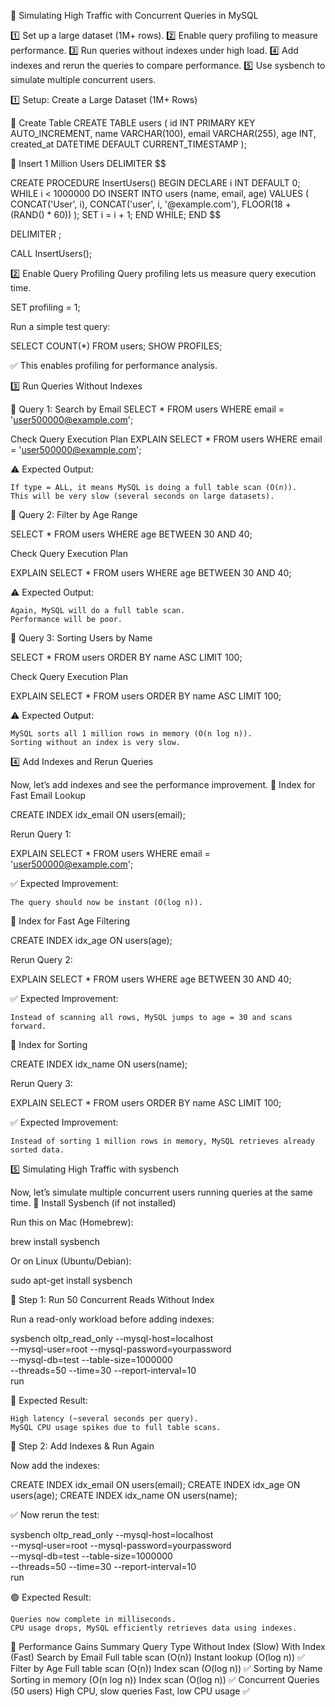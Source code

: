 🚀 Simulating High Traffic with Concurrent Queries in MySQL

1️⃣ Set up a large dataset (1M+ rows).
2️⃣ Enable query profiling to measure performance.
3️⃣ Run queries without indexes under high load.
4️⃣ Add indexes and rerun the queries to compare performance.
5️⃣ Use sysbench to simulate multiple concurrent users.

1️⃣ Setup: Create a Large Dataset (1M+ Rows)

🔹 Create Table
   CREATE TABLE users (
    id INT PRIMARY KEY AUTO_INCREMENT,
    name VARCHAR(100),
    email VARCHAR(255),
    age INT,
    created_at DATETIME DEFAULT CURRENT_TIMESTAMP
   );

🔹 Insert 1 Million Users
DELIMITER $$

CREATE PROCEDURE InsertUsers()
BEGIN
    DECLARE i INT DEFAULT 0;
    WHILE i < 1000000 DO
        INSERT INTO users (name, email, age)
        VALUES (
            CONCAT('User', i),
            CONCAT('user', i, '@example.com'),
            FLOOR(18 + (RAND() * 60))
        );
        SET i = i + 1;
    END WHILE;
END $$

DELIMITER ;

CALL InsertUsers();


2️⃣ Enable Query Profiling
Query profiling lets us measure query execution time.

SET profiling = 1;

Run a simple test query:

SELECT COUNT(*) FROM users;
SHOW PROFILES;

✅ This enables profiling for performance analysis.


3️⃣ Run Queries Without Indexes

🔹 Query 1: Search by Email
SELECT * FROM users WHERE email = 'user500000@example.com';

Check Query Execution Plan
EXPLAIN SELECT * FROM users WHERE email = 'user500000@example.com';

⚠️ Expected Output:

    If type = ALL, it means MySQL is doing a full table scan (O(n)).
    This will be very slow (several seconds on large datasets).

🔹 Query 2: Filter by Age Range

SELECT * FROM users WHERE age BETWEEN 30 AND 40;

Check Query Execution Plan

EXPLAIN SELECT * FROM users WHERE age BETWEEN 30 AND 40;

⚠️ Expected Output:

    Again, MySQL will do a full table scan.
    Performance will be poor.

🔹 Query 3: Sorting Users by Name

SELECT * FROM users ORDER BY name ASC LIMIT 100;

Check Query Execution Plan

EXPLAIN SELECT * FROM users ORDER BY name ASC LIMIT 100;

⚠️ Expected Output:

    MySQL sorts all 1 million rows in memory (O(n log n)).
    Sorting without an index is very slow.

4️⃣ Add Indexes and Rerun Queries

Now, let’s add indexes and see the performance improvement.
🔹 Index for Fast Email Lookup

CREATE INDEX idx_email ON users(email);

Rerun Query 1:

EXPLAIN SELECT * FROM users WHERE email = 'user500000@example.com';

✅ Expected Improvement:

    The query should now be instant (O(log n)).

🔹 Index for Fast Age Filtering

CREATE INDEX idx_age ON users(age);

Rerun Query 2:

EXPLAIN SELECT * FROM users WHERE age BETWEEN 30 AND 40;

✅ Expected Improvement:

    Instead of scanning all rows, MySQL jumps to age = 30 and scans forward.

🔹 Index for Sorting

CREATE INDEX idx_name ON users(name);

Rerun Query 3:

EXPLAIN SELECT * FROM users ORDER BY name ASC LIMIT 100;

✅ Expected Improvement:

    Instead of sorting 1 million rows in memory, MySQL retrieves already sorted data.



5️⃣ Simulating High Traffic with sysbench

Now, let’s simulate multiple concurrent users running queries at the same time.
🔹 Install Sysbench (if not installed)

Run this on Mac (Homebrew):

brew install sysbench

Or on Linux (Ubuntu/Debian):

sudo apt-get install sysbench


🔹 Step 1: Run 50 Concurrent Reads Without Index

Run a read-only workload before adding indexes:

sysbench oltp_read_only --mysql-host=localhost \
--mysql-user=root --mysql-password=yourpassword \
--mysql-db=test --table-size=1000000 \
--threads=50 --time=30 --report-interval=10 \
run

🔴 Expected Result:

    High latency (~several seconds per query).
    MySQL CPU usage spikes due to full table scans.

🔹 Step 2: Add Indexes & Run Again

Now add the indexes:

CREATE INDEX idx_email ON users(email);
CREATE INDEX idx_age ON users(age);
CREATE INDEX idx_name ON users(name);

✅ Now rerun the test:

sysbench oltp_read_only --mysql-host=localhost \
--mysql-user=root --mysql-password=yourpassword \
--mysql-db=test --table-size=1000000 \
--threads=50 --time=30 --report-interval=10 \
run

🟢 Expected Result:

    Queries now complete in milliseconds.
    CPU usage drops, MySQL efficiently retrieves data using indexes.

🚀 Performance Gains Summary
Query Type	Without Index (Slow)	With Index (Fast)
Search by Email	Full table scan (O(n))	Instant lookup (O(log n)) ✅
Filter by Age	Full table scan (O(n))	Index scan (O(log n)) ✅
Sorting by Name	Sorting in memory (O(n log n))	Index scan (O(log n)) ✅
Concurrent Queries (50 users)	High CPU, slow queries	Fast, low CPU usage ✅    